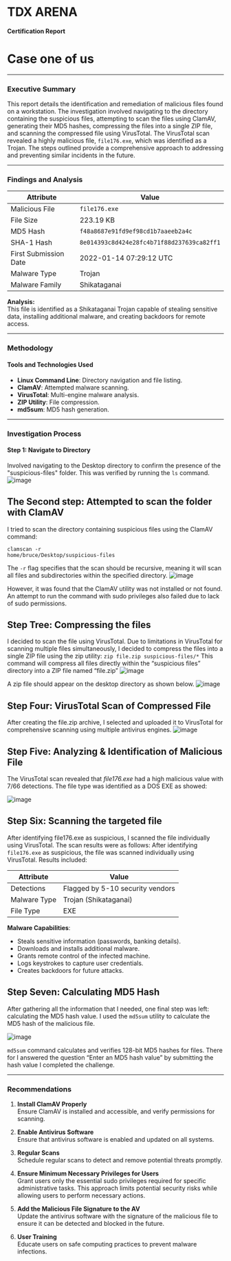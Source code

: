 # TDX ARENA  
**Certification Report**

# Case one of us
---

### Executive Summary  
This report details the identification and remediation of malicious files found on a workstation. The investigation involved navigating to the directory containing the suspicious files, attempting to scan the files using ClamAV, generating their MD5 hashes, compressing the files into a single ZIP file, and scanning the compressed file using VirusTotal. The VirusTotal scan revealed a highly malicious file, `file176.exe`, which was identified as a Trojan. The steps outlined provide a comprehensive approach to addressing and preventing similar incidents in the future.

---

### Findings and Analysis  

| **Attribute**         | **Value**                                  |
|-----------------------|--------------------------------------------|
| Malicious File        | `file176.exe`                              |
| File Size             | 223.19 KB                                  |
| MD5 Hash              | `f48a8687e91fd9ef98cd1b7aaeeb2a4c`        |
| SHA-1 Hash            | `8e014393c8d424e28fc4b71f88d237639ca82ff1`|
| First Submission Date | 2022-01-14 07:29:12 UTC                   |
| Malware Type          | Trojan                                     |
| Malware Family        | Shikataganai                               |

**Analysis:**  
This file is identified as a Shikataganai Trojan capable of stealing sensitive data, installing additional malware, and creating backdoors for remote access.

---

### Methodology  

#### Tools and Technologies Used  
- **Linux Command Line**: Directory navigation and file listing.  
- **ClamAV**: Attempted malware scanning.  
- **VirusTotal**: Multi-engine malware analysis.  
- **ZIP Utility**: File compression.  
- **md5sum**: MD5 hash generation.  

---

### Investigation Process  

#### Step 1: Navigate to Directory  

Involved navigating to the Desktop directory to confirm the presence of the "suspicious-files" 
folder. This was verified by running the `ls` command.
![image](https://github.com/user-attachments/assets/f1438836-4411-4bc0-9e81-6873630f1a9d)

## The Second step: Attempted to scan the folder with ClamAV 

I tried to scan the directory containing suspicious files using the ClamAV command: 
```
clamscan -r 
home/bruce/Desktop/suspicious-files
```
The `-r` flag specifies that the scan should be recursive, 
meaning it will scan all files and subdirectories within the specified directory. 
![image](https://github.com/user-attachments/assets/81117a3a-86c1-41f0-9cd2-62c349745cc2)

However, it was found that the ClamAV utility was not installed or not found. An attempt to run 
the command with sudo privileges also failed due to lack of sudo permissions. 

## Step Tree: Compressing the files 

I decided to scan the file using VirusTotal. Due to limitations in VirusTotal for scanning multiple 
files simultaneously, I decided to compress the files into a single ZIP file using the zip utility: 
`zip file.zip suspicious-files/*` This command will compress all files directly within the “suspicious
files” directory into a ZIP file named “file.zip”
![image](https://github.com/user-attachments/assets/821a04c1-e6d0-499c-9cc1-64a82a0fde15)

A zip file should appear on the desktop directory as shown below.
![image](https://github.com/user-attachments/assets/ad9dfacf-fa3d-4ee0-b720-6e00c87404a0)


## Step Four: VirusTotal Scan of Compressed File 

After creating the file.zip archive, I selected and uploaded it to VirusTotal for comprehensive 
scanning using multiple antivirus engines.
![image](https://github.com/user-attachments/assets/551a7410-a619-4479-a27a-b28df6131a1f)

## Step Five: Analyzing & Identification of Malicious File 

The VirusTotal scan revealed that *file176.exe* had a high malicious value with 7/66 detections. 
The file type was identified as a DOS EXE as showed:

![image](https://github.com/user-attachments/assets/e1931427-6a96-468e-8a2b-5d895be1b15c)

## Step Six: Scanning the targeted file 

After identifying file176.exe as suspicious, I scanned the file individually using VirusTotal. The 
scan results were as follows: 
After identifying `file176.exe` as suspicious, the file was scanned individually using VirusTotal. Results included:  

| **Attribute**         | **Value**                                  |  
|-----------------------|--------------------------------------------|  
| Detections            | Flagged by 5-10 security vendors          |  
| Malware Type          | Trojan (Shikataganai)                      |  
| File Type             | EXE                                        |  

**Malware Capabilities**:  
- Steals sensitive information (passwords, banking details).  
- Downloads and installs additional malware.  
- Grants remote control of the infected machine.  
- Logs keystrokes to capture user credentials.  
- Creates backdoors for future attacks.  


## Step Seven: Calculating MD5 Hash 

After gathering all the information that I needed, one final step was left: calculating the MD5 
hash value. I used the `md5sum` utility to calculate the MD5 hash of the malicious file. 

![image](https://github.com/user-attachments/assets/3e89ae82-fb35-49ee-962c-d824b96daeb3)

`md5sum` command calculates and verifies 128-bit MD5 hashes for files. There for I answered 
the question “Enter an MD5 hash value” by submitting the hash value I completed the 
challenge.

--- 


### Recommendations  

1. **Install ClamAV Properly**  
   Ensure ClamAV is installed and accessible, and verify permissions for scanning.  

2. **Enable Antivirus Software**  
   Ensure that antivirus software is enabled and updated on all systems.  

3. **Regular Scans**  
   Schedule regular scans to detect and remove potential threats promptly.  

4. **Ensure Minimum Necessary Privileges for Users**  
   Grant users only the essential sudo privileges required for specific administrative tasks. This approach limits potential security risks while allowing users to perform necessary actions.  

5. **Add the Malicious File Signature to the AV**  
   Update the antivirus software with the signature of the malicious file to ensure it can be detected and blocked in the future.  

6. **User Training**  
   Educate users on safe computing practices to prevent malware infections. 


